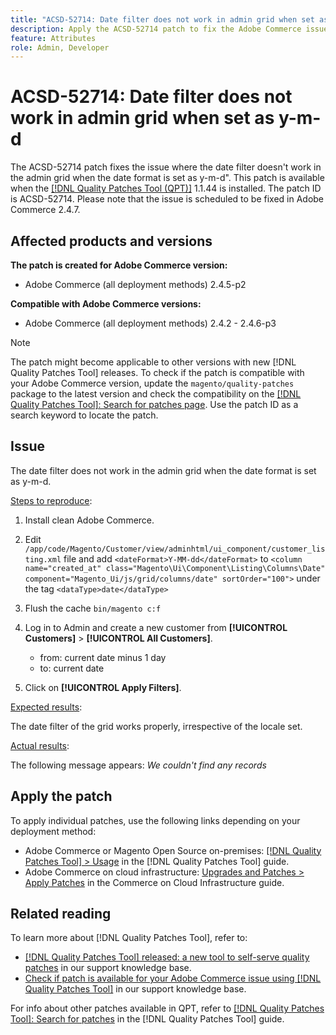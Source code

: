 ```yaml
---
title: "ACSD-52714: Date filter does not work in admin grid when set as y-m-d"
description: Apply the ACSD-52714 patch to fix the Adobe Commerce issue where the date filter does not work in the admin grid when the date format is set as y-m-d. 
feature: Attributes
role: Admin, Developer
---
```

# ACSD-52714: Date filter does not work in admin grid when set as y-m-d

The ACSD-52714 patch fixes the issue where the date filter doesn't work in the admin grid when the date format is set as y-m-d". This patch is available when the [[!DNL Quality Patches Tool (QPT)]](/help/announcements/adobe-commerce-announcements/magento-quality-patches-released-new-tool-to-self-serve-quality-patches.md) 1.1.44 is installed. The patch ID is ACSD-52714. Please note that the issue is scheduled to be fixed in Adobe Commerce 2.4.7.

## Affected products and versions

**The patch is created for Adobe Commerce version:**

* Adobe Commerce (all deployment methods) 2.4.5-p2

**Compatible with Adobe Commerce versions:**

* Adobe Commerce (all deployment methods) 2.4.2 - 2.4.6-p3

>[!NOTE]
>
>The patch might become applicable to other versions with new [!DNL Quality Patches Tool] releases. To check if the patch is compatible with your Adobe Commerce version, update the `magento/quality-patches` package to the latest version and check the compatibility on the [[!DNL Quality Patches Tool]: Search for patches page](https://experienceleague.adobe.com/tools/commerce-quality-patches/index.html). Use the patch ID as a search keyword to locate the patch.

## Issue

The date filter does not work in the admin grid when the date format is set as y-m-d. 

<u>Steps to reproduce</u>:

1. Install clean Adobe Commerce.
1. Edit 
  `/app/code/Magento/Customer/view/adminhtml/ui_component/customer_listing.xml` 
 file and add
   `<dateFormat>Y-MM-dd</dateFormat>`
   to
   `<column name="created_at" class="Magento\Ui\Component\Listing\Columns\Date" component="Magento_Ui/js/grid/columns/date" sortOrder="100">`
   under the tag
    `<dataType>date</dataType>`

1. Flush the cache `bin/magento c:f`
1. Log in to Admin and create a new customer from **[!UICONTROL Customers]** > **[!UICONTROL All Customers]**.

    * from: current date minus 1 day
    * to: current date

1. Click on **[!UICONTROL Apply Filters]**.

<u>Expected results</u>:

The date filter of the grid works properly, irrespective of the locale set.

<u>Actual results</u>:

The following message appears: *We couldn't find any records*

## Apply the patch

To apply individual patches, use the following links depending on your deployment method:

* Adobe Commerce or Magento Open Source on-premises: [[!DNL Quality Patches Tool] > Usage](https://experienceleague.adobe.com/docs/commerce-operations/tools/quality-patches-tool/usage.html) in the [!DNL Quality Patches Tool] guide.
* Adobe Commerce on cloud infrastructure: [Upgrades and Patches > Apply Patches](https://experienceleague.adobe.com/docs/commerce-cloud-service/user-guide/develop/upgrade/apply-patches.html) in the Commerce on Cloud Infrastructure guide.

## Related reading

To learn more about [!DNL Quality Patches Tool], refer to:

* [[!DNL Quality Patches Tool] released: a new tool to self-serve quality patches](/help/announcements/adobe-commerce-announcements/magento-quality-patches-released-new-tool-to-self-serve-quality-patches.md) in our support knowledge base.
* [Check if patch is available for your Adobe Commerce issue using [!DNL Quality Patches Tool]](/help/support-tools/patches-available-in-qpt-tool/check-patch-for-magento-issue-with-magento-quality-patches.md) in our support knowledge base.

For info about other patches available in QPT, refer to [[!DNL Quality Patches Tool]: Search for patches](https://experienceleague.adobe.com/tools/commerce-quality-patches/index.html) in the [!DNL Quality Patches Tool] guide.
